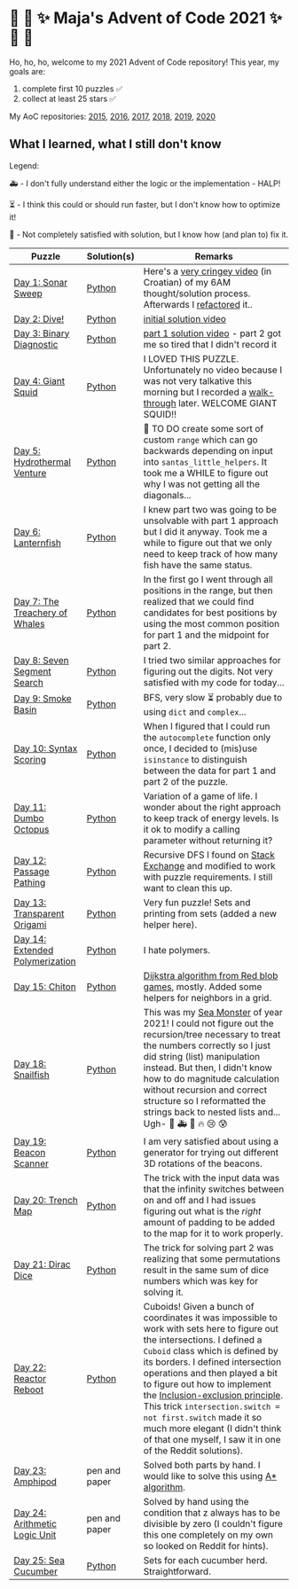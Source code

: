# :christmas_tree: :snake: :sparkles: Maja's Advent of Code 2021 :sparkles: :snake: :christmas_tree:

Ho, ho, ho, welcome to my 2021 Advent of Code repository!
This year, my goals are:

1. complete first 10 puzzles :white_check_mark:
2. collect at least 25 stars :white_check_mark:

My AoC repositories: [2015](https://github.com/mimikrija/AdventOfCode2015), [2016](https://github.com/mimikrija/AdventOfCode2016), [2017](https://github.com/mimikrija/AdventOfCode2017), [2018](https://github.com/mimikrija/AdventOfCode2018), [2019](https://github.com/mimikrija/AdventOfCode2019), [2020](https://github.com/mimikrija/AdventOfCode2020)

## What I learned, what I still don't know

Legend:

:ambulance: - I don't fully understand either the logic or the implementation - HALP!

:hourglass_flowing_sand: - I think this could or should run faster, but I don't know how to optimize it!

:hammer: - Not completely satisfied with solution, but I know how (and plan to) fix it.

Puzzle | Solution(s) | Remarks |
---    |---    |----
[Day 1: Sonar Sweep](https://adventofcode.com/2021/day/1) | [Python](python/01.py) | Here's a [very cringey video](https://youtu.be/-MHDfcas4zo) (in Croatian) of my 6AM thought/solution process. Afterwards I [refactored](https://youtu.be/kGzPefiVyAU) it.. |
[Day 2: Dive!](https://adventofcode.com/2021/day/2) | [Python](python/02.py) | [initial solution video](https://youtu.be/nUwS8rRacR4) |
[Day 3: Binary Diagnostic](https://adventofcode.com/2021/day/3) | [Python](python/03.py) | [part 1 solution video](https://youtu.be/gUCD1leNNE8) - part 2 got me so tired that I didn't record it |
[Day 4: Giant Squid](https://adventofcode.com/2021/day/4) | [Python](python/04.py) | I LOVED THIS PUZZLE. Unfortunately no video because I was not very talkative this morning but I recorded a [walk-through](https://youtu.be/ylToOHi-eLE) later. WELCOME GIANT SQUID!! |
[Day 5: Hydrothermal Venture](https://adventofcode.com/2021/day/5) | [Python](python/05.py) | :hammer: TO DO create some sort of custom `range` which can go backwards depending on input into `santas_little_helpers`. It took me a WHILE to figure out why I was not getting all the diagonals... |
[Day 6: Lanternfish](https://adventofcode.com/2021/day/6) | [Python](python/06.py) | I knew part two was going to be unsolvable with part 1 approach but I did it anyway. Took me a while to figure out that we only need to keep track of how many fish have the same status. |
[Day 7: The Treachery of Whales](https://adventofcode.com/2021/day/7) | [Python](python/07.py) | In the first go I went through all positions in the range, but then realized that we could find candidates for best positions by using the most common position for part 1 and the midpoint for part 2.
[Day 8: Seven Segment Search](https://adventofcode.com/2021/day/8) | [Python](python/08.py) | I tried two similar approaches for figuring out the digits. Not very satisfied with my code for today...
[Day 9: Smoke Basin](https://adventofcode.com/2021/day/9) | [Python](python/09.py) | BFS, very slow :hourglass_flowing_sand: probably due to using `dict` and `complex`...
[Day 10: Syntax Scoring](https://adventofcode.com/2021/day/10) | [Python](python/10.py) | When I figured that I could run the `autocomplete` function only once, I decided to (mis)use `isinstance` to distinguish between the data for part 1 and part 2 of the puzzle.
[Day 11: Dumbo Octopus](https://adventofcode.com/2021/day/11) | [Python](python/11.py) | Variation of a game of life. I wonder about the right approach to keep track of energy levels. Is it ok to modify a calling parameter without returning it?
[Day 12: Passage Pathing](https://adventofcode.com/2021/day/12) | [Python](python/12.py) | Recursive DFS I found on [Stack Exchange](https://stackoverflow.com/a/2606671) and modified to work with puzzle requirements. I still want to clean this up.
[Day 13: Transparent Origami](https://adventofcode.com/2021/day/13) | [Python](python/13.py) | Very fun puzzle! Sets and printing from sets (added a new helper here).
[Day 14: Extended Polymerization](https://adventofcode.com/2021/day/14) | [Python](python/14.py) | I hate polymers.
[Day 15: Chiton](https://adventofcode.com/2021/day/15) | [Python](python/15.py) | [Dijkstra algorithm from Red blob games](https://www.redblobgames.com/pathfinding/a-star/introduction.html), mostly. Added some helpers for neighbors in a grid.
[Day 18: Snailfish](https://adventofcode.com/2021/day/18) | [Python](python/18.py) | This was my [Sea Monster](https://adventofcode.com/2020/day/20) of year 2021! I could not figure out the recursion/tree necessary to treat the numbers correctly so I just did string (list) manipulation instead. But then, I didn't know how to do magnitude calculation without recursion and correct structure so I reformatted the strings back to nested lists and... Ugh- :hammer: :ambulance: :pray: :fire: :cry: :cold_sweat:
[Day 19: Beacon Scanner](https://adventofcode.com/2021/day/19) | [Python](python/19.py) | I am very satisfied about using a generator for trying out different 3D rotations of the beacons.
[Day 20: Trench Map](https://adventofcode.com/2021/day/20) | [Python](python/20.py) | The trick with the input data was that the infinity switches between on and off and I had issues figuring out what is the _right_ amount of padding to be added to the map for it to work properly.
[Day 21: Dirac Dice](https://adventofcode.com/2021/day/21) | [Python](python/21.py) | The trick for solving part 2 was realizing that some permutations result in the same sum of dice numbers which was key for solving it.
[Day 22: Reactor Reboot](https://adventofcode.com/2021/day/22) | [Python](python/22.py) | Cuboids! Given a bunch of coordinates it was impossible to work with sets here to figure out the intersections. I defined a `Cuboid` class which is defined by its borders. I defined intersection operations and then played a bit to figure out how to implement the [Inclusion-exclusion principle](https://en.wikipedia.org/wiki/Inclusion%E2%80%93exclusion_principle). This trick `intersection.switch = not first.switch` made it so much more elegant (I didn't think of that one myself, I saw it in one of the Reddit solutions).
[Day 23: Amphipod](https://adventofcode.com/2021/day/23) | pen and paper | Solved both parts by hand. I would like to solve this using [A* algorithm](https://www.redblobgames.com/pathfinding/a-star/introduction.html).
[Day 24: Arithmetic Logic Unit](https://adventofcode.com/2021/day/24) | pen and paper | Solved by hand using the condition that z always has to be divisible by zero (I couldn't figure this one completely on my own so looked on Reddit for hints).
[Day 25: Sea Cucumber](https://adventofcode.com/2021/day/25) | [Python](python/25.py) | Sets for each cucumber herd. Straightforward.
